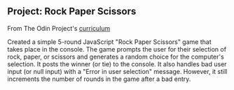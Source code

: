 ## Project: Rock Paper Scissors
From The Odin Project's [curriculum](https://www.theodinproject.com/courses/web-development-101/lessons/rock-paper-scissors)

Created a simple 5-round JavaScript "Rock Paper Scissors" game that takes place in the console. The game prompts the user for their selection of rock, paper, or scissors and generates a random choice for the computer's selection. It posts the winner (or tie) to the console. It also handles bad user input (or null input) with a "Error in user selection" message. However, it still increments the number of rounds in the game after a bad entry.
